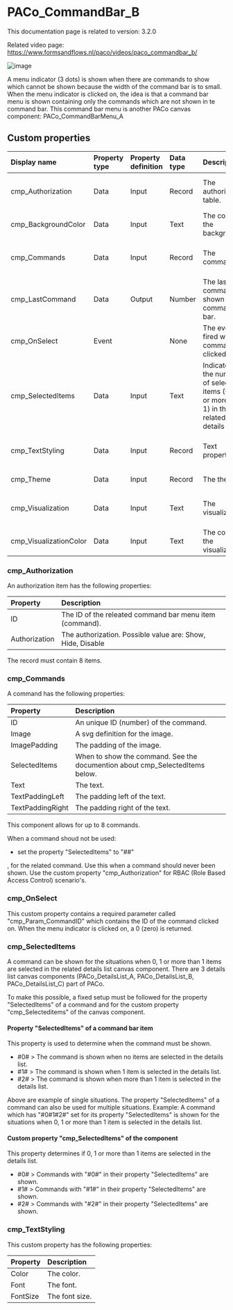 # PACo_CommandBar_B

This documentation page is related to version: 3.2.0

Related video page: https://www.formsandflows.nl/paco/videos/paco_commandbar_b/

![image](https://github.com/formsandflows/PACo/assets/35654198/7497f77f-6d04-4010-91e6-335a9fd417d1)

A menu indicator (3 dots) is shown when there are commands to show which cannot be shown because the width of the command bar is to small. When the menu indicator is clicked on, the idea is that a command bar menu is shown containing only the commands which are not shown in te command bar. This command bar menu is another PACo canvas component: PACo_CommandBarMenu_A

## Custom properties

| Display name | Property type | Property definition | Data type | Description | Memo
| :--- | :--- | :--- | :--- | :--- | :--- |
| cmp_Authorization | Data | Input | Record | The authorization table. | See the documention about cmp_Authorization below. |
| cmp_BackgroundColor | Data | Input | Text | The color of the background. | |
| cmp_Commands | Data | Input | Record | The commands. | See the documention about cmp_Commands below. |
| cmp_LastCommand | Data | Output | Number | The last command shown in the command bar. | It contains the related ID. |
| cmp_OnSelect | Event | | None | The event fired when a command is clicked on. | See the documention about cmp_OnSelect below. |
| cmp_SelectedItems | Data | Input | Text | Indicator of the number of selected items (0, 1 or more than 1) in the related details list. | See the documention about cmp_SelectedItems below. |
| cmp_TextStyling | Data | Input | Record | Text properties. | See the documention about cmp_TextStyling below. |
| cmp_Theme | Data | Input | Record | The theme. | See the documention on theming. |
| cmp_Visualization | Data | Input | Text | The visualization. | See the documention of PACo canvas component PACo_Visualization_A. |
| cmp_VisualizationColor | Data | Input | Text | The color of the visualization. | |

### cmp_Authorization
An authorization item has the following properties:

| Property | Description |
| :--- | :--- |
| ID | The ID of the releated command bar menu item (command). |
| Authorization | The authorization. Possible value are: Show, Hide, Disable |

The record must contain 8 items.

### cmp_Commands
A command has the following properties:

| Property | Description |
| :--- | :--- |
| ID | An unique ID (number) of the command. |
| Image | A svg definition for the image. |
| ImagePadding | The padding of the image. |
| SelectedItems | When to show the command. See the documention about cmp_SelectedItems below. |
| Text | The text. |
| TextPaddingLeft | The padding left of the text. |
| TextPaddingRight | The padding right of the text. |

This component allows for up to 8 commands.

When a command shoud not be used:
- set the property "SelectedItems" to "##"

, for the related command. Use this when a command should never been shown. Use the custom property "cmp_Authorization" for RBAC (Role Based Access Control) scenario's.

### cmp_OnSelect
This custom property contains a required parameter called "cmp_Param_CommandID" which contains the ID of the command clicked on. When the menu indicator is clicked on, a 0 (zero) is returned.

### cmp_SelectedItems
A command can be shown for the situations when 0, 1 or more than 1 items are selected in the related details list canvas component. There are 3 details list canvas components (PACo_DetailsList_A, PACo_DetailsList_B, PACo_DetailsList_C) part of PACo.

To make this possible, a fixed setup must be followed for the property "SelectedItems" of a command and for the custom property "cmp_Selecteditems" of the canvas component.

#### Property "SelectedItems" of a command bar item
This property is used to determine when the command must be shown.

- #0# > The command is shown when no items are selected in the details list.
- #1# > The command is shown when 1 item is selected in the details list.
- #2# > The command is shown when more than 1 item is selected in the details list.

Above are example of single situations. The property "SelectedItems" of a command can also be used for multiple situations. Example: A command which has "#0#1#2#" set for its property "SelectedItems" is shown for the situations when 0, 1 or more than 1 item is selected in the details list.

#### Custom property "cmp_SelectedItems" of the component
This property determines if 0, 1 or more than 1 items are selected in the details list.

- #0# > Commands with "#0#" in their property "SelectedItems" are shown.
- #1# > Commands with "#1#" in their property "SelectedItems" are shown.
- #2# > Commands with "#2#" in their property "SelectedItems" are shown.

### cmp_TextStyling
This custom property has the following properties:

| Property | Description |
| :--- | :--- |
| Color | The color. |
| Font | The font. |
| FontSize | The font size. |
